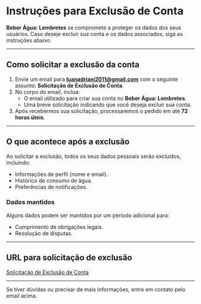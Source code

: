 # Instruções para Exclusão de Conta

**Beber Água: Lembretes** se compromete a proteger os dados dos seus usuários. Caso deseje excluir sua conta e os dados associados, siga as instruções abaixo.

---

## Como solicitar a exclusão da conta

1. Envie um email para **luanadriani2011@gmail.com** com o seguinte assunto: **Solicitação de Exclusão de Conta**.
2. No corpo do email, inclua:
   - O email utilizado para criar sua conta no **Beber Água: Lembretes**.
   - Uma breve solicitação indicando que você deseja excluir sua conta.
3. Após recebermos sua solicitação, processaremos o pedido em até **72 horas úteis**.

---

## O que acontece após a exclusão

Ao solicitar a exclusão, todos os seus dados pessoais serão excluídos, incluindo:

- Informações de perfil (nome e email).
- Histórico de consumo de água.
- Preferências de notificações.

### Dados mantidos
Alguns dados podem ser mantidos por um período adicional para:
- Cumprimento de obrigações legais.
- Resolução de disputas.

---

## URL para solicitação de exclusão
[Solicitação de Exclusão de Conta](mailto:luanadriani2011@gmail.com)

---

Se tiver dúvidas ou precisar de mais informações, entre em contato pelo email acima.

